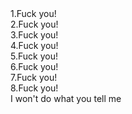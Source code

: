 <!DOCTYPE html>
<html lang="en">
    <head>
        <title>Test</title>
        <link rel="stylesheet" type="text/css" href="styles.css">
        <!-- 
        <meta name="viewport" content="width=device-width, initial-scale=1.0">
        <link rel="stylesheet" 
            href="https://stackpath.bootstrapcdn.com/bootstrap/4.5.2/css/bootstrap.min.css" 
            integrity="sha384-JcKb8q3iqJ61gNV9KGb8thSsNjpSL0n8PARn9HuZOnIxN0hoP+VmmDGMN5t9UJ0Z" 
            crossorigin="anonymous">
        -->
    </head>
    <body>
        <div id="container">
            <div>1.Fuck you!</div>
            <div>2.Fuck you!</div>
            <div>3.Fuck you!</div>
            <div>4.Fuck you!</div>
            <div>5.Fuck you!</div>
            <div>6.Fuck you!</div>
            <div>7.Fuck you!</div>
            <div>8.Fuck you!</div>
        </div>
        I won't do what you tell me
    </body>
</html>
